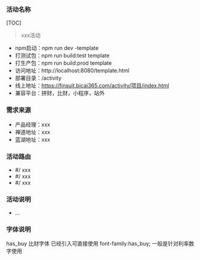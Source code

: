 ### 活动名称
[TOC]
> xxx活动
- npm启动：npm run dev -template
- 打测试包：npm run build:test template
- 打生产包：npm run build:prod template
- 访问地址：http://localhost:8080/template.html
- 部署目录：/activity
- 线上地址：https://finsuit.bicai365.com/activity/项目/index.html
- 兼容平台：拼财，比财，小程序，站外

### 需求来源
- 产品经理：xxx
- 禅道地址：xxx
- 蓝湖地址：xxx

### 活动路由
- #/ xxx
- #/ xxx
- #/ xxx

### 活动说明
- ...

### 字体说明
has_buy  比财字体 已经引入可直接使用
font-family:has_buy;
一般是针对利率数字使用